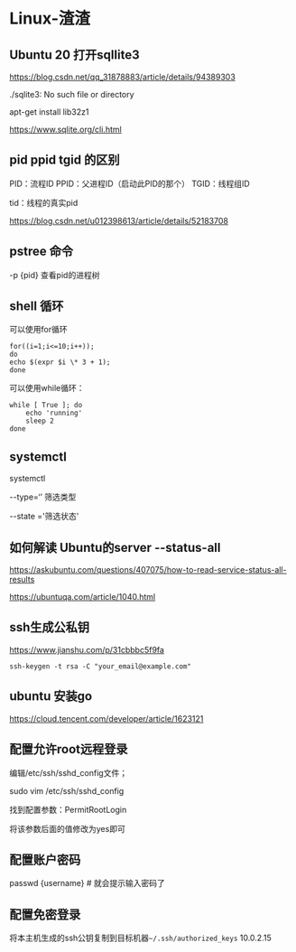 # Linux-渣渣

## Ubuntu 20 打开sqllite3

https://blog.csdn.net/qq_31878883/article/details/94389303



 ./sqlite3: No such file or directory



apt-get install lib32z1



https://www.sqlite.org/cli.html

## pid ppid tgid 的区别

PID：流程ID
PPID：父进程ID（启动此PID的那个）
TGID：线程组ID

tid：线程的真实pid

https://blog.csdn.net/u012398613/article/details/52183708

## pstree 命令

-p {pid} 查看pid的进程树



## shell 循环

可以使用for循环

```shell
for((i=1;i<=10;i++));  
do   
echo $(expr $i \* 3 + 1);  
done  
```

可以使用while循环：

```shell
while [ True ]; do
    echo 'running'
    sleep 2
done
```



## systemctl

systemctl 

--type=‘’ 筛选类型

--state ='筛选状态'

## 如何解读 Ubuntu的server --status-all

https://askubuntu.com/questions/407075/how-to-read-service-status-all-results

https://ubuntuqa.com/article/1040.html

## ssh生成公私钥

https://www.jianshu.com/p/31cbbbc5f9fa

`ssh-keygen -t rsa -C "your_email@example.com"`



## ubuntu 安装go

https://cloud.tencent.com/developer/article/1623121

## 配置允许root远程登录

编辑/etc/ssh/sshd_config文件；

sudo vim /etc/ssh/sshd_config

找到配置参数：PermitRootLogin 

将该参数后面的值修改为yes即可

## 配置账户密码

passwd {username} # 就会提示输入密码了

## 配置免密登录

将本主机生成的ssh公钥复制到目标机器`~/.ssh/authorized_keys` 10.0.2.15

